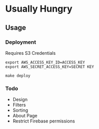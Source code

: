 # Usually Hungry

## Usage

### Deployment

Requires S3 Credentials
```
export AWS_ACCESS_KEY_ID=ACCESS_KEY
export AWS_SECRET_ACCESS_KEY=SECRET KEY
```

`make deploy`

### Todo

* Design
* Filters
* Sorting
* About Page
* Restrict Firebase permissions
